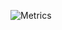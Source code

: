 ![Metrics](https://metrics.lecoq.io/aleixmorgadas?template=classic&languages=1&lines=1&activity=1&notable=1&achievements=1&languages.ignored=html%2C%20css&languages.limit=8&languages.sections=most-used&languages.colors=github&languages.threshold=0%25&languages.indepth=false&languages.categories=markup%2C%20programming&languages.recent.categories=markup%2C%20programming&languages.recent.load=300&languages.recent.days=14&activity.limit=5&activity.load=300&activity.days=14&activity.filter=all&activity.visibility=all&activity.timestamps=false&achievements.threshold=C&achievements.secrets=true&achievements.display=detailed&achievements.limit=0&notable.repositories=false&config.timezone=Europe%2FMadrid&config.display=columns)